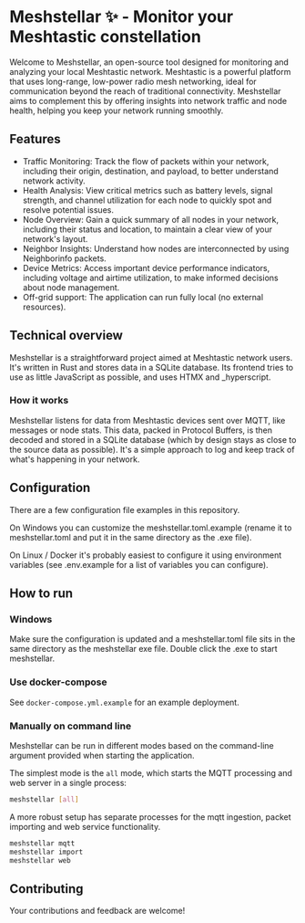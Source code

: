# Meshstellar ✨ - Monitor your Meshtastic constellation

Welcome to Meshstellar, an open-source tool designed for monitoring and analyzing your local Meshtastic network. Meshtastic is a powerful platform that uses long-range, low-power radio mesh networking, ideal for communication beyond the reach of traditional connectivity. Meshstellar aims to complement this by offering insights into network traffic and node health, helping you keep your network running smoothly.

## Features

- Traffic Monitoring: Track the flow of packets within your network, including their origin, destination, and payload, to better understand network activity.
- Health Analysis: View critical metrics such as battery levels, signal strength, and channel utilization for each node to quickly spot and resolve potential issues.
- Node Overview: Gain a quick summary of all nodes in your network, including their status and location, to maintain a clear view of your network's layout.
- Neighbor Insights: Understand how nodes are interconnected by using Neighborinfo packets.
- Device Metrics: Access important device performance indicators, including voltage and airtime utilization, to make informed decisions about node management.
- Off-grid support: The application can run fully local (no external resources).

## Technical overview

Meshstellar is a straightforward project aimed at Meshtastic network users. It's written in Rust and stores data in a SQLite database.
Its frontend tries to use as little JavaScript as possible, and uses HTMX and _hyperscript.

### How it works

Meshstellar listens for data from Meshtastic devices sent over MQTT, like messages or node stats. This data, packed in Protocol Buffers, is then decoded and stored in a SQLite database (which by design stays as close to the source data as possible). 
It's a simple approach to log and keep track of what's happening in your network.

## Configuration

There are a few configuration file examples in this repository. 

On Windows you can customize the meshstellar.toml.example (rename it to meshstellar.toml and put it in the same directory as the .exe file).

On Linux / Docker it's probably easiest to configure it using environment variables (see .env.example for a list of variables you can configure). 

## How to run

### Windows

Make sure the configuration is updated and a meshstellar.toml file sits in the same directory as the meshstellar exe file. Double click the .exe to start meshstellar.

### Use docker-compose

See `docker-compose.yml.example` for an example deployment.

### Manually on command line

Meshstellar can be run in different modes based on the command-line argument provided when starting the application.

The simplest mode is the `all` mode, which starts the MQTT processing and web server in a single process:

```sh
meshstellar [all]
```

A more robust setup has separate processes for the mqtt ingestion, packet importing and web service functionality.

```sh
meshstellar mqtt
meshstellar import
meshstellar web
```

## Contributing

Your contributions and feedback are welcome!